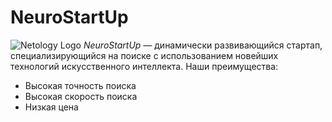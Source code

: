 # NeuroStartUp

![Netology Logo](https://netology-code.github.io/git-homeworks/introduction/assets/logo.png)
*NeuroStartUp* — динамически развивающийся стартап, специализирующийся на поиске с использованием новейших технологий искусственного интеллекта.
Наши преимущества:

* Высокая точность поиска
* Высокая скорость поиска
* Низкая цена
